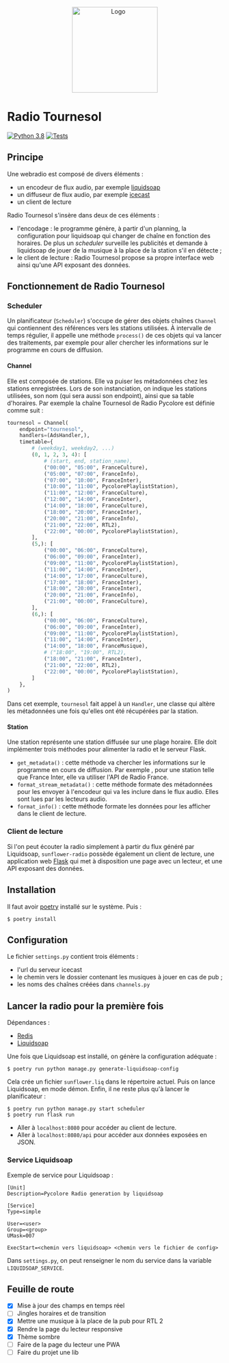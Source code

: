 <p align="center">
   <img src="https://www.pycolore.fr/assets/img/sunflower-logo-min.png" alt="Logo" width=200 height=200>
</p>


# Radio Tournesol

[![Python 3.8](https://img.shields.io/badge/Python-3.8-blue)](https://python.org) [![Tests](https://github.com/Arkelis/sunflower-radio/workflows/Tests/badge.svg?branch=master)](https://github.com/Arkelis/sunflower-radio/actions?query=workflow%3ATests)

## Principe

Une webradio est composé de divers éléments :

- un encodeur de flux audio, par exemple [liquidsoap](http://liquidsoap.info)
- un diffuseur de flux audio, par exemple [icecast](http://icecast.org/)
- un client de lecture

Radio Tournesol s'insère dans deux de ces éléments :

- l'encodage : le programme génère, à partir d'un planning, la configuration pour liquidsoap qui changer de chaîne en fonction des horaires. De plus un *scheduler* surveille les publicités et demande à liquidsoap de jouer de la musique à la place de la station s'il en détecte ;
- le client de lecture : Radio Tournesol propose sa propre interface web ainsi qu'une API exposant des données.

## Fonctionnement de Radio Tournesol

### Scheduler

Un planificateur (`Scheduler`) s'occupe de gérer des objets chaînes `Channel` qui contiennent des références vers les
stations utilisées. À intervalle de temps régulier, il appelle une méthode `process()` de ces objets qui va lancer
des traitements, par exemple pour aller chercher les informations sur le programme en cours de diffusion.

#### Channel

Elle est composée de stations. Elle va puiser les métadonnées chez les stations enregistrées. Lors de son instanciation,
on indique les stations utilisées, son nom (qui sera aussi son endpoint), ainsi que sa table d'horaires. Par exemple
la chaîne Tournesol de Radio Pycolore est définie comme suit :

```python
tournesol = Channel(
    endpoint="tournesol",
    handlers=(AdsHandler,),
    timetable={
        # (weekday1, weekday2, ...)
        (0, 1, 2, 3, 4): [
            # (start, end, station_name),
            ("00:00", "05:00", FranceCulture),
            ("05:00", "07:00", FranceInfo),
            ("07:00", "10:00", FranceInter),
            ("10:00", "11:00", PycolorePlaylistStation),
            ("11:00", "12:00", FranceCulture),
            ("12:00", "14:00", FranceInter),
            ("14:00", "18:00", FranceCulture),
            ("18:00", "20:00", FranceInter),
            ("20:00", "21:00", FranceInfo),
            ("21:00", "22:00", RTL2),
            ("22:00", "00:00", PycolorePlaylistStation),
        ],
        (5,): [
            ("00:00", "06:00", FranceCulture),
            ("06:00", "09:00", FranceInter),
            ("09:00", "11:00", PycolorePlaylistStation),
            ("11:00", "14:00", FranceInter),
            ("14:00", "17:00", FranceCulture),
            ("17:00", "18:00", FranceInter),
            ("18:00", "20:00", FranceInter),
            ("20:00", "21:00", FranceInfo),
            ("21:00", "00:00", FranceCulture),
        ],
        (6,): [
            ("00:00", "06:00", FranceCulture),
            ("06:00", "09:00", FranceInter),
            ("09:00", "11:00", PycolorePlaylistStation),
            ("11:00", "14:00", FranceInter),
            ("14:00", "18:00", FranceMusique),
            # ("18:00", "19:00", RTL2),
            ("18:00", "21:00", FranceInter),
            ("21:00", "22:00", RTL2),
            ("22:00", "00:00", PycolorePlaylistStation),
        ]
    },
)
```

Dans cet exemple, `tournesol` fait appel à un `Handler`, une classe qui altère les métadonnées une fois qu'elles ont
été récupérées par la station.

#### Station

Une station représente une station diffusée sur une plage horaire. Elle doit implémenter trois méthodes  pour alimenter la radio et le serveur Flask.

* `get_metadata()` : cette méthode va chercher les informations sur le programme en cours de diffusion. Par exemple
  , pour une station telle que France Inter, elle va utiliser l'API de Radio France.
* `format_stream_metadata()` : cette méthode formate des métadonnées pour les envoyer à l'encodeur qui va les inclure
  dans le flux audio. Elles sont lues par les lecteurs audio.
* `format_info()` : cette méthode formate les données pour les afficher dans le client de lecture.

### Client de lecture

Si l'on peut écouter la radio simplement à partir du flux généré par Liquidsoap, `sunflower-radio` possède également
un client de lecture, une application web [Flask](https://flask.palletsprojects.com/en/1.1.x/) qui met à disposition
une page avec un lecteur, et une API exposant des données.

## Installation

Il faut avoir [poetry](https://github.com/sdispater/poetry) installé sur le système. Puis :

```
$ poetry install 
```


## Configuration

Le fichier `settings.py` contient trois éléments :
- l'url du serveur icecast
- le chemin vers le dossier contenant les musiques à jouer en cas de pub ;
- les noms des chaînes créées dans `channels.py`

## Lancer la radio pour la première fois

Dépendances :

* [Redis](https://redis.io/)
* [Liquidsoap](https://www.liquidsoap.info/)

Une fois que Liquidsoap est installé, on génère la configuration adéquate :

```
$ poetry run python manage.py generate-liquidsoap-config
```

Cela crée un fichier `sunflower.liq` dans le répertoire actuel. Puis on lance Liquidsoap, en mode démon. Enfin, il ne
 reste plus qu'à lancer le planificateur :

```
$ poetry run python manage.py start scheduler
$ poetry run flask run
```

- Aller à `localhost:8080` pour accéder au client de lecture.
- Aller à `localhost:8080/api` pour accéder aux données exposées en JSON.

### Service Liquidsoap

Exemple de service pour Liquidsoap :

```
[Unit]
Description=Pycolore Radio generation by liquidsoap

[Service]
Type=simple

User=<user>
Group=<group>
UMask=007

ExecStart=<chemin vers liquidsoap> <chemin vers le fichier de config>
```

Dans `settings.py`, on peut renseigner le nom du service dans la variable `LIQUIDSOAP_SERVICE`.

## Feuille de route
 
- [x] Mise à jour des champs en temps réel
- [ ] Jingles horaires et de transition
- [x] Mettre une musique à la place de la pub pour RTL 2
- [x] Rendre la page du lecteur responsive
- [x] Thème sombre
- [ ] Faire de la page du lecteur une PWA
- [ ] Faire du projet une lib
